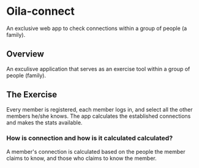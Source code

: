# Oila-connect
An exclusive web app to check connections within a group of people (a family).

## Overview
An exculisve application that serves as an exercise tool within a group of people (family).

## The Exercise
Every member is registered, each member logs in, and select all the other members he/she knows. The app calculates the established connections and makes the stats available.

### How is connection and how is it calculated calculated?
A member's connection is calculated based on the people the member claims to know, and those who claims to know the member.
